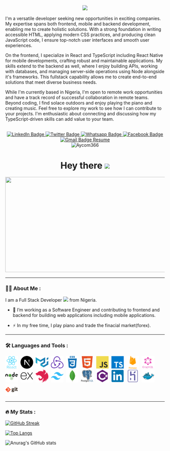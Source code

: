 <div id="header" align="center">
  <img src="https://media.giphy.com/media/M9gbBd9nbDrOTu1Mqx/giphy.gif" width="100"/>
  <p align="left">
  I'm a versatile developer seeking new opportunities in exciting companies. My expertise spans both frontend, mobile and backend development, enabling me to create holistic solutions. With a strong foundation in writing accessible HTML, applying modern CSS practices, and producing clean JavaScript code, I ensure top-notch user interfaces and smooth user experiences.
  </p>
 <p align="left">
On the frontend, I specialize in React and TypeScript including React Native for mobile developments, crafting robust and maintainable applications. My skills extend to the backend as well, where I enjoy building APIs, working with databases, and managing server-side operations using Node alongside it's frameworks. This fullstack capability allows me to create end-to-end solutions that meet diverse business needs.
</p>
 <p align="left">
While I'm currently based in Nigeria, I'm open to remote work opportunities and have a track record of successful collaboration in remote teams. Beyond coding, I find solace outdoors and enjoy playing the piano and creating music. Feel free to explore my work to see how I can contribute to your projects. I'm enthusiastic about connecting and discussing how my TypeScript-driven skills can add value to your team.
</p>
<br/>
  
 
  <div id="badges">
  <a href="https://www.linkedin.com/in/ayomide-bamigboye-a477b4171/">
    <img src="https://img.shields.io/badge/LinkedIn-lightgrey?style=for-the-badge&logo=linkedin&logoColor=white" alt="LinkedIn Badge"/>
  </a>
  <a href="https://twitter.com/bamigboyeayomi5">
    <img src="https://img.shields.io/badge/Twitter-blue?style=for-the-badge&logo=twitter&logoColor=white" alt="Twitter Badge"/>
  </a>
   <a href="https://wa.me/message/V22CL3KSKY7JE1">
    <img src="https://img.shields.io/badge/Whatsapp-green?style=for-the-badge&logo=whatsapp&logoColor=white" alt="Whatsapp Badge"/>
  </a>
     <a href="https://facebook.com/ayomide.bamigboye.758">
    <img src="https://img.shields.io/badge/Facebook-blue?style=for-the-badge&logo=facebook&logoColor=white" alt="Facebook Badge"/>
  </a>
     <a href="mailto: bamigboyeayomide200@gmail.com">
    <img src="https://img.shields.io/badge/Gmail-red?style=for-the-badge&logo=gmail&logoColor=white" alt="Gmail Badge"/>
  </a>
     <a href="https://drive.google.com/file/d/1KGIQt4elHV3n8sX0GIs_YYHglmsNZjPD/view?usp=sharing">
    Resume
  </a>
</div>
  <img src="https://komarev.com/ghpvc/?username=aycom366&style=flat-square&color=blue" alt="Aycom366"/>
  <h1>
  Hey there
  <img src="https://media.giphy.com/media/hvRJCLFzcasrR4ia7z/giphy.gif" width="30px"/>
</h1>
</div>
<div align="center">
  <img src="https://media.giphy.com/media/dWesBcTLavkZuG35MI/giphy.gif" width="600" height="300"/>
  
</div>

---
### 👨‍💻 About Me :
I am a Full Stack Developer <img src="https://media.giphy.com/media/WUlplcMpOCEmTGBtBW/giphy.gif" width="30"> from Nigeria.
- :telescope: I’m working as a Software Engineer and contributing to frontend and backend for building web applications including mobile applications.

- :zap: In my free time, I play piano and trade the finacial market(forex).

---
### :hammer_and_wrench: Languages and Tools :

<div>
  <img src="https://github.com/devicons/devicon/blob/master/icons/react/react-original-wordmark.svg" title="React" alt="React" width="40" height="40"/>&nbsp;
  <img src="https://github.com/devicons/devicon/blob/master/icons/nextjs/nextjs-original.svg" title="NextJS" alt="NextJS" width="40" height="40"/>&nbsp;
  <img src="https://github.com/devicons/devicon/blob/master/icons/materialui/materialui-original.svg" title="Material UI" alt="Material UI" width="40" height="40"/>&nbsp;
  <img src="https://github.com/devicons/devicon/blob/master/icons/redux/redux-original.svg" title="Redux" alt="Redux " width="40" height="40"/>&nbsp;
  <img src="https://github.com/devicons/devicon/blob/master/icons/css3/css3-plain-wordmark.svg"  title="CSS3" alt="CSS" width="40" height="40"/>&nbsp;
  <img src="https://github.com/devicons/devicon/blob/master/icons/html5/html5-original.svg" title="HTML5" alt="HTML" width="40" height="40"/>&nbsp;
  <img src="https://github.com/devicons/devicon/blob/master/icons/javascript/javascript-original.svg" title="JavaScript" alt="JavaScript" width="40" height="40"/>&nbsp;
  <img src="https://github.com/devicons/devicon/blob/master/icons/typescript/typescript-original.svg" title="Typescript" alt="Typescript" width="40" height="40"/>&nbsp;
  <img src="https://github.com/devicons/devicon/blob/master/icons/firebase/firebase-plain-wordmark.svg" title="Firebase" alt="Firebase" width="40" height="40"/>&nbsp;
   <img src="https://github.com/devicons/devicon/blob/master/icons/graphql/graphql-plain-wordmark.svg" title="Graphql" alt="Graphql" width="40" height="40"/>&nbsp;
  <img src="https://github.com/devicons/devicon/blob/master/icons/nodejs/nodejs-original-wordmark.svg" title="NodeJS" alt="NodeJS" width="40" height="40"/>&nbsp;
  <img src="https://github.com/devicons/devicon/blob/master/icons/express/express-original.svg" title="ExpressJS" alt="ExpressJS" width="40" height="40"/>&nbsp;
  <img src="https://github.com/devicons/devicon/blob/master/icons/nestjs/nestjs-plain.svg" title="NestJS" alt="Nestjs" width="40" height="40"/>&nbsp;
  <img src="https://github.com/devicons/devicon/blob/master/icons/tailwindcss/tailwindcss-plain.svg" alt="tailwindcss" width="40" height="40"/>&nbsp;
  <img src="https://github.com/devicons/devicon/blob/master/icons/mongodb/mongodb-original.svg" title="MongoDB" alt="MongoDB" width="40" height="40"/>&nbsp;
  <img src="https://github.com/devicons/devicon/blob/master/icons/postgresql/postgresql-original-wordmark.svg" title="Postgress" alt="Postgress" width="40" height="40"/>&nbsp;
  <img src="https://github.com/devicons/devicon/blob/master/icons/csharp/csharp-plain.svg" title="C#" alt="c#" width="40" height="40"/>&nbsp;
 <img src="https://github.com/devicons/devicon/blob/master/icons/linkedin/linkedin-original.svg" title="LinkedIn" alt="LinkedIn" width="40" height="40"/>&nbsp;           <img src="https://github.com/devicons/devicon/blob/master/icons/heroku/heroku-original.svg" title="Heroku" alt="Heroku" width="40" height="40"/>&nbsp;  
 <img src="https://github.com/devicons/devicon/blob/master/icons/docker/docker-original.svg" title="Docker" alt="Docker" width="40" height="40"/>&nbsp;
 <img src="https://github.com/devicons/devicon/blob/master/icons/git/git-original-wordmark.svg" title="Git" **alt="Git" width="40" height="40"/>
  
---
### :fire: My Stats :
[![GitHub Streak](http://github-readme-streak-stats.herokuapp.com?user=aycom366&theme=dark&background=000000)](https://git.io/streak-stats)
  
[![Top Langs](https://github-readme-stats.vercel.app/api/top-langs/?username=aycom366&layout=compact&theme=vision-friendly-dark)](https://github.com/anuraghazra/github-readme-stats)
  
![Anurag's GitHub stats](https://github-readme-stats.vercel.app/api?username=aycom366&show_icons=true&theme=tokyonight)




 
</div>
